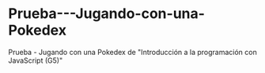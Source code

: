 # Prueba---Jugando-con-una-Pokedex
Prueba - Jugando con una Pokedex de "Introducción a la programación con JavaScript (G5)"
